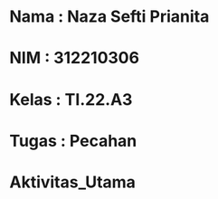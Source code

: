 # Nama : Naza Sefti Prianita

# NIM : 312210306

# Kelas : TI.22.A3

# Tugas : Pecahan

# Aktivitas_Utama
